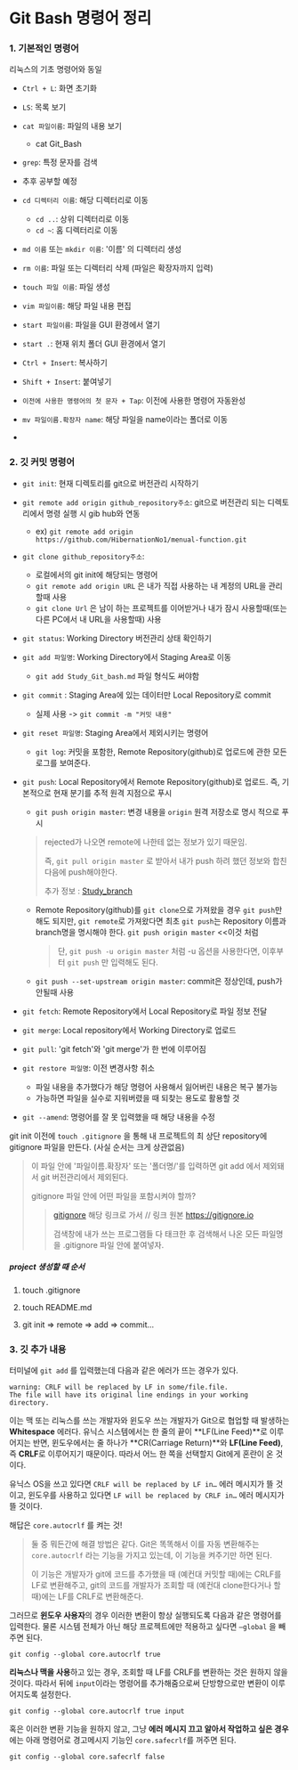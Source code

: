 # Git Bash 명령어 정리

### 1. 기본적인 명령어

리눅스의 기초 명령어와 동일

- `Ctrl + L`: 화면 초기화
- `LS`: 목록 보기
- `cat 파일이름`: 파일의 내용 보기
  - cat Git_Bash
-  `grep`: 특정 문자를 검색
  - 추후 공부할 예정
- `cd 디렉터리 이름`: 해당 디렉터리로 이동
  - `cd ..`: 상위 디렉터리로 이동
  - `cd ~`:  홈 디렉터리로 이동
- `md 이름` 또는 `mkdir 이름`:  '이름' 의 디렉터리 생성
- `rm 이름`: 파일 또는 디렉터리 삭제 (파일은 확장자까지 입력)
- `touch 파일 이름`: 파일 생성
- `vim 파일이름`: 해당 파일 내용 편집
- `start 파일이름`: 파일을 GUI 환경에서 열기
- `start .`: 현재 위치 폴더 GUI 환경에서 열기
- `Ctrl + Insert`: 복사하기
- `Shift + Insert`: 붙여넣기
- `이전에 사용한 명령어의 첫 문자 + Tap`: 이전에 사용한 명령어 자동완성

- `mv 파일이름.확장자 name`: 해당 파일을 name이라는 폴더로 이동
- 

### 2. 깃 커밋 명령어

- `git init`: 현재 디렉토리를 git으로 버전관리 시작하기

- `git remote add origin github_repository주소`: git으로 버전관리 되는 디렉토리에서 명령 실행 시 gib hub와 연동

  - ex) `git remote add origin https://github.com/HibernationNo1/menual-function.git`

- `git clone github_repository주소`:  
  
  - 로컬에서의 git init에 해당되는 명령어
  - `git remote add origin URL` 은 내가 직접 사용하는 내 계정의 URL을 관리할때 사용
  - `git clone Url` 은 남이 하는 프로젝트를 이어받거나 내가 잠시 사용할때(또는 다른 PC에서 내 URL을 사용할때) 사용 
  
- `git status`: Working Directory 버전관리 상태 확인하기

- `git add 파일명`: Working Directory에서 Staging Area로 이동

  - `git add Study_Git_bash.md` 파일 형식도 써야함

- `git commit` : Staging Area에 있는 데이터만 Local Repository로 commit

  - 실제 사용 -> `git commit -m "커밋 내용"`
- `git reset 파일명`: Staging Area에서 제외시키는 명령어
  - `git log`: 커밋을 포함한,  Remote Repository(github)로 업로드에 관한 모든 로그를 보여준다.

- `git push`: Local Repository에서 Remote Repository(github)로 업로드. 즉, 기본적으로 현재 분기를 추적 원격 지점으로 푸시

  -  `git push origin master`:  변경 내용을 `origin` 원격 저장소로 명시 적으로 푸시

    >rejected가 나오면 remote에 나한테 없는 정보가 있기 때문임. 
    >
    >즉,  `git pull origin master`  로 받아서 내가 push 하려 했던 정보와 합친 다음에 push해야한다.
    >
    >추가 정보 : [Study_branch](https://github.com/HibernationNo1/TIL/blob/master/study_git/Study_branch.md)
    
  -  Remote Repository(github)를 `git clone`으로 가져왔을 경우 `git push`만 해도 되지만, `git remote`로 가져왔다면 최초 `git push`는 Repository 이름과 branch명을 명시해야 한다. `git push origin master` <<이것 처럼

     > 단, `git push -u origin master` 처럼 -u 옵션을 사용한다면, 이후부터 `git push` 만 입력해도 된다.
     
  -  `git push --set-upstream origin master`: commit은 정상인데, push가 안될때 사용

- `git fetch`: Remote Repository에서 Local Repository로 파일 정보 전달

- `git merge`: Local repository에서 Working Directory로 업로드

- `git pull`: 'git fetch'와 'git merge'가 한 번에 이루어짐

  

- `git restore 파일명`: 이전 변경사항 취소
  
  - 파일 내용을 추가했다가 해당 명령어 사용해서 잃어버린 내용은 복구 불가능
  - 가능하면 파일을 실수로 지워버렸을 때 되찾는 용도로 활용할 것
  
- `git --amend`: 명령어를 잘 못 입력했을 때 해당 내용을 수정 



git init 이전에 `touch .gitignore` 을 통해 내 프로젝트의 최 상단 repository에 gitignore 파일을 만든다.  (사실 순서는 크게 상관없음)

> 이 파일 안에 '파일이름.확장자' 또는  '폴더명/'를 입력하면 git add 에서 제외돼서 git 버전관리에서 제외된다.
>
> gitignore 파일 안에 어떤 파일을 포함시켜야 할까?
>
> >[gitignore](https://gitignore.io)  해당 링크로 가서   // 링크 원본 https://gitignore.io
> >
> >검색창에 내가 쓰는 프로그램들 다 태크한 후 검색해서 나온 모든 파일명을 .gitignore 파일 안에 붙여넣자.

#####  project 생성할 때 순서

1. touch .gitignore
2. touch README.md

3. git init => remote =>  add => commit...



### 3. 깃 추가 내용

터미널에 `git add` 를 입력했는데 다음과 같은 에러가 뜨는 경우가 있다.

```
warning: CRLF will be replaced by LF in some/file.file.
The file will have its original line endings in your working directory.
```

이는 맥 또는 리눅스를 쓰는 개발자와 윈도우 쓰는 개발자가 Git으로 협업할 때 발생하는 **Whitespace** 에러다. 유닉스 시스템에서는 한 줄의 끝이 **LF(Line Feed)**로 이루어지는 반면, 윈도우에서는 줄 하나가 **CR(Carriage Return)**와 **LF(Line Feed)**, 즉 **CRLF**로 이루어지기 때문이다. 따라서 어느 한 쪽을 선택할지 Git에게 혼란이 온 것이다.

유닉스 OS을 쓰고 있다면 `CRLF will be replaced by LF in…` 에러 메시지가 뜰 것이고, 윈도우를 사용하고 있다면 `LF will be replaced by CRLF in…` 에러 메시지가 뜰 것이다.

해답은 `core.autocrlf` 를 켜는 것!

> 둘 중 뭐든간에 해결 방법은 같다. Git은 똑똑해서 이를 자동 변환해주는 `core.autocrlf` 라는 기능을 가지고 있는데, 이 기능을 켜주기만 하면 된다.
>
> 이 기능은 개발자가 git에 코드를 추가했을 때 (예컨대 커밋할 때)에는 CRLF를 LF로 변환해주고, git의 코드를 개발자가 조회할 때 (예컨대 clone한다거나 할 때)에는 LF를 CRLF로 변환해준다.

그러므로 **윈도우 사용자**의 경우 이러한 변환이 항상 실행되도록 다음과 같은 명령어를 입력한다. 물론 시스템 전체가 아닌 해당 프로젝트에만 적용하고 싶다면 `—global` 을 빼주면 된다.

```
git config --global core.autocrlf true
```

**리눅스나 맥을 사용**하고 있는 경우, 조회할 때 LF를 CRLF를 변환하는 것은 원하지 않을 것이다. 따라서 뒤에 `input`이라는 명령어를 추가해줌으로써 단방향으로만 변환이 이루어지도록 설정한다.

```
git config --global core.autocrlf true input
```

혹은 이러한 변환 기능을 원하지 않고, 그냥 **에러 메시지 끄고 알아서 작업하고 싶은 경우**에는 아래 명령어로 경고메시지 기능인 `core.safecrlf`를 꺼주면 된다.

```
git config --global core.safecrlf false
```